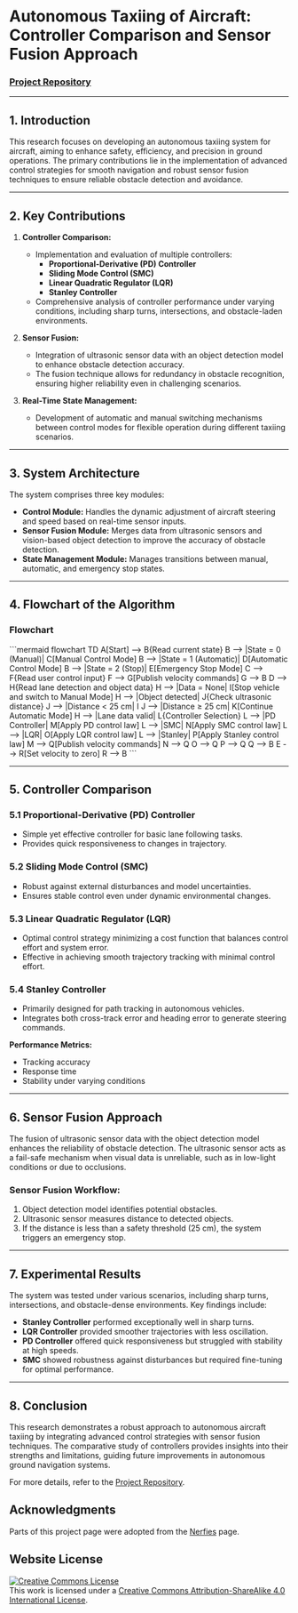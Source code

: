 # **Autonomous Taxiing of Aircraft: Controller Comparison and Sensor Fusion Approach**

### **[Project Repository](https://anujithm.github.io/Autonomous-Taxiing-of-Aircraft.github.io/)**

---

## **1. Introduction**

This research focuses on developing an autonomous taxiing system for aircraft, aiming to enhance safety, efficiency, and precision in ground operations. The primary contributions lie in the implementation of advanced control strategies for smooth navigation and robust sensor fusion techniques to ensure reliable obstacle detection and avoidance.


---

## **2. Key Contributions**

1. **Controller Comparison:**
   - Implementation and evaluation of multiple controllers:
     - **Proportional-Derivative (PD) Controller**
     - **Sliding Mode Control (SMC)**
     - **Linear Quadratic Regulator (LQR)**
     - **Stanley Controller**
   - Comprehensive analysis of controller performance under varying conditions, including sharp turns, intersections, and obstacle-laden environments.

2. **Sensor Fusion:**
   - Integration of ultrasonic sensor data with an object detection model to enhance obstacle detection accuracy.
   - The fusion technique allows for redundancy in obstacle recognition, ensuring higher reliability even in challenging scenarios.

3. **Real-Time State Management:**
   - Development of automatic and manual switching mechanisms between control modes for flexible operation during different taxiing scenarios.

---

## **3. System Architecture**

The system comprises three key modules:
- **Control Module:** Handles the dynamic adjustment of aircraft steering and speed based on real-time sensor inputs.
- **Sensor Fusion Module:** Merges data from ultrasonic sensors and vision-based object detection to improve the accuracy of obstacle detection.
- **State Management Module:** Manages transitions between manual, automatic, and emergency stop states.

---

## **4. Flowchart of the Algorithm**

### **Flowchart**

\`\`\`mermaid
flowchart TD
    A[Start] --> B{Read current state}
    B --> |State = 0 (Manual)| C[Manual Control Mode]
    B --> |State = 1 (Automatic)| D[Automatic Control Mode]
    B --> |State = 2 (Stop)| E[Emergency Stop Mode]
    C --> F{Read user control input}
    F --> G[Publish velocity commands]
    G --> B
    D --> H{Read lane detection and object data}
    H --> |Data = None| I[Stop vehicle and switch to Manual Mode]
    H --> |Object detected| J{Check ultrasonic distance}
    J --> |Distance < 25 cm| I
    J --> |Distance ≥ 25 cm| K[Continue Automatic Mode]
    H --> |Lane data valid| L{Controller Selection}
    L --> |PD Controller| M[Apply PD control law]
    L --> |SMC| N[Apply SMC control law]
    L --> |LQR| O[Apply LQR control law]
    L --> |Stanley| P[Apply Stanley control law]
    M --> Q[Publish velocity commands]
    N --> Q
    O --> Q
    P --> Q
    Q --> B
    E --> R[Set velocity to zero]
    R --> B
\`\`\`

---

## **5. Controller Comparison**

### **5.1 Proportional-Derivative (PD) Controller**
- Simple yet effective controller for basic lane following tasks.
- Provides quick responsiveness to changes in trajectory.

### **5.2 Sliding Mode Control (SMC)**
- Robust against external disturbances and model uncertainties.
- Ensures stable control even under dynamic environmental changes.

### **5.3 Linear Quadratic Regulator (LQR)**
- Optimal control strategy minimizing a cost function that balances control effort and system error.
- Effective in achieving smooth trajectory tracking with minimal control effort.

### **5.4 Stanley Controller**
- Primarily designed for path tracking in autonomous vehicles.
- Integrates both cross-track error and heading error to generate steering commands.

**Performance Metrics:**
- Tracking accuracy
- Response time
- Stability under varying conditions

---

## **6. Sensor Fusion Approach**

The fusion of ultrasonic sensor data with the object detection model enhances the reliability of obstacle detection. The ultrasonic sensor acts as a fail-safe mechanism when visual data is unreliable, such as in low-light conditions or due to occlusions.

### **Sensor Fusion Workflow:**
1. Object detection model identifies potential obstacles.
2. Ultrasonic sensor measures distance to detected objects.
3. If the distance is less than a safety threshold (25 cm), the system triggers an emergency stop.

---

## **7. Experimental Results**

The system was tested under various scenarios, including sharp turns, intersections, and obstacle-dense environments. Key findings include:
- **Stanley Controller** performed exceptionally well in sharp turns.
- **LQR Controller** provided smoother trajectories with less oscillation.
- **PD Controller** offered quick responsiveness but struggled with stability at high speeds.
- **SMC** showed robustness against disturbances but required fine-tuning for optimal performance.

---

## **8. Conclusion**

This research demonstrates a robust approach to autonomous aircraft taxiing by integrating advanced control strategies with sensor fusion techniques. The comparative study of controllers provides insights into their strengths and limitations, guiding future improvements in autonomous ground navigation systems.

For more details, refer to the [Project Repository](https://anujithm.github.io/Autonomous-Taxiing-of-Aircraft.github.io/).


## Acknowledgments
Parts of this project page were adopted from the [Nerfies](https://nerfies.github.io/) page.

## Website License
<a rel="license" href="http://creativecommons.org/licenses/by-sa/4.0/"><img alt="Creative Commons License" style="border-width:0" src="https://i.creativecommons.org/l/by-sa/4.0/88x31.png" /></a><br />This work is licensed under a <a rel="license" href="http://creativecommons.org/licenses/by-sa/4.0/">Creative Commons Attribution-ShareAlike 4.0 International License</a>.
